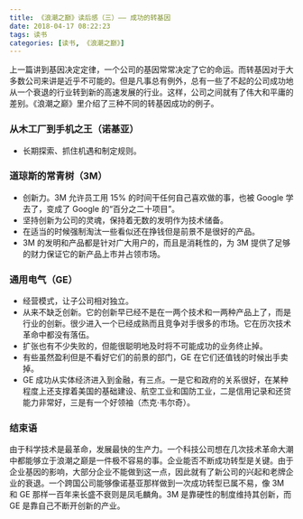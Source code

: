 ```yaml
---
title: 《浪潮之巅》读后感（三）—— 成功的转基因
date: 2018-04-17 08:22:23
tags: 读书
categories: [读书, 《浪潮之巅》]
---
```


上一篇讲到基因决定定律，一个公司的基因常常决定了它的命运。而转基因对于大多数公司来讲是近乎不可能的。但是凡事总有例外，总有一些了不起的公司成功地从一个衰退的行业转到新的高速发展的行业。这样，公司之间就有了伟大和平庸的差别。《浪潮之巅》里介绍了三种不同的转基因成功的例子。

<!-- more -->

### 从木工厂到手机之王（诺基亚）

* 长期探索、抓住机遇和制定规则。

### 道琼斯的常青树（3M）

* 创新力。3M 允许员工用 15% 的时间干任何自己喜欢做的事，也被 Google 学去了，变成了 Google 的“百分之二十项目”。
* 坚持创新为公司的灵魂，保持着无数的发明作为技术储备。
* 在适当的时候强制淘汰一些看似还在挣钱但是前景不是很好的产品。
* 3M 的发明和产品都是针对广大用户的，而且是消耗性的，为 3M 提供了足够的财力保证它的新产品上市并占领市场。

### 通用电气（GE）
* 经营模式，让子公司相对独立。
* 从来不缺乏创新。它的创新早已经不是在一两个技术和一两种产品上了，而是行业的创新。很少进入一个已经成熟而且竞争对手很多的市场。它在历次技术革命中都没有落伍。
* 扩张也有不少失败的，但能很聪明地及时将不可能成功的业务终止掉。
* 有些虽然盈利但是不看好它们的前景的部门，GE 在它们还值钱的时候出手卖掉。
* GE 成功从实体经济进入到金融，有三点。一是它和政府的关系很好，在某种程度上还支撑着美国的基础建设、航空工业和国防工业，二是信用记录和还贷能力非常好，三是有一个好领袖（杰克·韦尔奇）。

### 结束语
由于科学技术是最革命，发展最快的生产力。一个科技公司想在几次技术革命大潮中都能够立于浪潮之巅是一件极不容易的事。企业能否不断成功转型是关键。由于企业基因的影响，大部分企业不能做到这一点，因此就有了新公司的兴起和老牌企业的衰退。一个跨国公司能够像诺基亚那样做到一次成功转型已属不易，像 3M 和 GE 那样一百年来长盛不衰则是凤毛麟角。3M 是靠硬性的制度维持其创新，而 GE 是靠自己不断开创新的产业。
